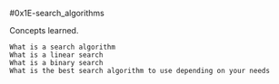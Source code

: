 #0x1E-search_algorithms


Concepts learned.

    What is a search algorithm
    What is a linear search
    What is a binary search
    What is the best search algorithm to use depending on your needs

